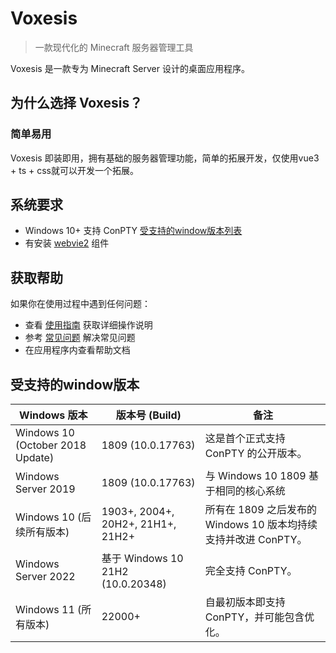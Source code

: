 # Voxesis

> 一款现代化的 Minecraft 服务器管理工具

Voxesis 是一款专为 Minecraft Server 设计的桌面应用程序。

## 为什么选择 Voxesis？

### 简单易用

Voxesis 即装即用，拥有基础的服务器管理功能，简单的拓展开发，仅使用vue3 + ts + css就可以开发一个拓展。

## 系统要求

- Windows 10+ 支持 ConPTY [受支持的window版本列表](#受支持的window版本)
- 有安装 [webvie2](https://developer.microsoft.com/zh-cn/microsoft-edge/webview2/?form=MA13LH) 组件

## 获取帮助

如果你在使用过程中遇到任何问题：

- 查看 [使用指南](guide.md) 获取详细操作说明
- 参考 [常见问题](faq.md) 解决常见问题
- 在应用程序内查看帮助文档

## 受支持的window版本
| Windows 版本                       | 版本号 (Build)                       | 备注                                           |
|----------------------------------|-----------------------------------|----------------------------------------------|
| Windows 10 (October 2018 Update) | 1809 (10.0.17763)                 | 这是首个正式支持 ConPTY 的公开版本。                       |
| Windows Server 2019              | 1809 (10.0.17763)                 | 与 Windows 10 1809 基于相同的核心系统                  |
| Windows 10 (后续所有版本)              | 1903+, 2004+, 20H2+, 21H1+, 21H2+ | 所有在 1809 之后发布的 Windows 10 版本均持续支持并改进 ConPTY。 |
| Windows Server 2022              | 基于 Windows 10 21H2 (10.0.20348)   | 完全支持 ConPTY。                                 |
| Windows 11 (所有版本)                | 22000+                            | 自最初版本即支持 ConPTY，并可能包含优化。                     |